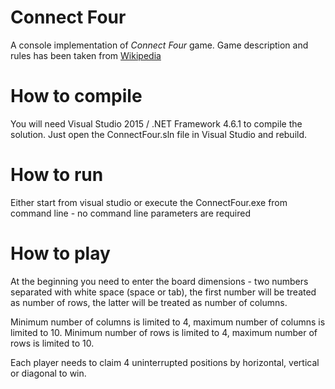 # Connect Four

A console implementation of *Connect Four* game. Game description and rules has been taken from [Wikipedia](https://en.wikipedia.org/wiki/Connect_Four)

# How to compile

You will need Visual Studio 2015 / .NET Framework 4.6.1 to compile the solution. Just open the ConnectFour.sln file in Visual Studio and rebuild.

# How to run

Either start from visual studio or execute the ConnectFour.exe from command line - no command line parameters are required

# How to play

At the beginning you need to enter the board dimensions - two numbers separated with white space (space or tab), the first number will be treated as number of rows, the latter will be treated as number of columns.

Minimum number of columns is limited to 4, maximum number of columns is limited to 10.
Minimum number of rows is limited to 4, maximum number of rows is limited to 10.

Each player needs to claim 4 uninterrupted positions by horizontal, vertical or diagonal to win.